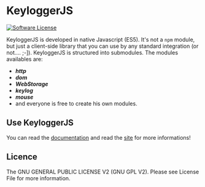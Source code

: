 # KeyloggerJS
[![Software License](https://img.shields.io/badge/licence-GPLV2-blue.svg)](LICENSE)

KeyloggerJS is developed in native Javascript (ES5). It's not a `npm` module, but just a client-side library that you can use by any standard integration (or not.... ;-]). KeyloggerJS is structured into submodules. The modules availables are:

- ***http***
- ***dom***
- ***WebStorage***
- ***keylog***
- ***mouse***
- and everyone is free to create his own modules.

## Use KeyloggerJS
You can read the [documentation](https://github.com/solikate/keyloggerJS/wiki) and read the [site](http://maelsan.github.io/keyloggerJS/) for more informations!

## Licence
The GNU GENERAL PUBLIC LICENSE V2 (GNU GPL V2). Please see License File for more information.

